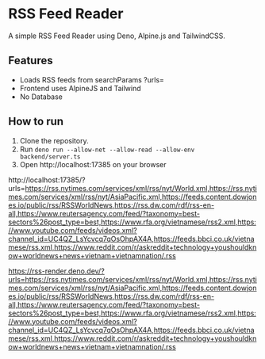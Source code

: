  # RSS Feed Reader
 A simple RSS Feed Reader using Deno, Alpine.js and TailwindCSS.

 ## Features
 - Loads RSS feeds from searchParams ?urls=
 - Frontend uses AlpineJS and Tailwind
 - No Database

## How to run
1. Clone the repository.
2. Run `deno run --allow-net --allow-read --allow-env backend/server.ts`
3. Open http://localhost:17385 on your browser

http://localhost:17385/?urls=https://rss.nytimes.com/services/xml/rss/nyt/World.xml,https://rss.nytimes.com/services/xml/rss/nyt/AsiaPacific.xml,https://feeds.content.dowjones.io/public/rss/RSSWorldNews,https://rss.dw.com/rdf/rss-en-all,https://www.reutersagency.com/feed/?taxonomy=best-sectors%26post_type=best,https://www.rfa.org/vietnamese/rss2.xml,https://www.youtube.com/feeds/videos.xml?channel_id=UC4QZ_LsYcvcq7qOsOhpAX4A,https://feeds.bbci.co.uk/vietnamese/rss.xml,https://www.reddit.com/r/askreddit+technology+youshouldknow+worldnews+news+vietnam+vietnamnation/.rss

https://rss-render.deno.dev/?urls=https://rss.nytimes.com/services/xml/rss/nyt/World.xml,https://rss.nytimes.com/services/xml/rss/nyt/AsiaPacific.xml,https://feeds.content.dowjones.io/public/rss/RSSWorldNews,https://rss.dw.com/rdf/rss-en-all,https://www.reutersagency.com/feed/?taxonomy=best-sectors%26post_type=best,https://www.rfa.org/vietnamese/rss2.xml,https://www.youtube.com/feeds/videos.xml?channel_id=UC4QZ_LsYcvcq7qOsOhpAX4A,https://feeds.bbci.co.uk/vietnamese/rss.xml,https://www.reddit.com/r/askreddit+technology+youshouldknow+worldnews+news+vietnam+vietnamnation/.rss